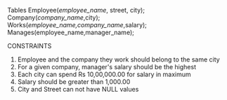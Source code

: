 Tables
Employee(*employee_name*, street, city);
Company(*company_name*,city);
Works(*employee_name,company_name*,salary);
Manages(employee_name,manager_name);

CONSTRAINTS
1. Employee and the company they work should belong to the same city
2. For a given company, manager's salary should be the highest
3. Each city can spend Rs 10,00,000.00 for salary in maximum
4. Salary should be greater than 1,000.00
5. City and Street can not have NULL values
